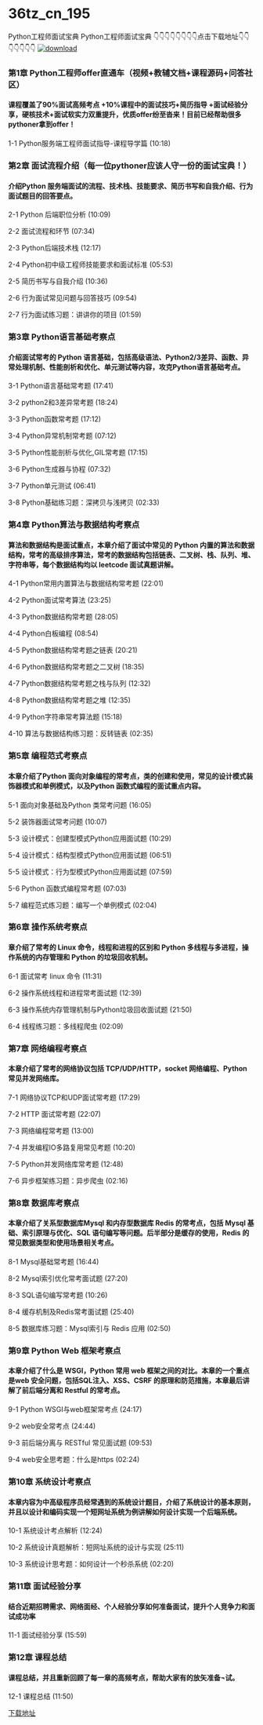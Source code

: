 # 36tz_cn_195
Python工程师面试宝典
Python工程师面试宝典
👇👇👇👇👇👇👇👇点击下载地址👇👇👇👇👇👇👇
[![download](https://51xueit.vip/muke_img/5fce061109e4de8505400304.jpg "下载地址")](http://www.36tz.cn "下载地址")
### 第1章 Python工程师offer直通车（视频+教辅文档+课程源码+问答社区） 

#### 课程覆盖了90%面试高频考点 +10%课程中的面试技巧+简历指导 +面试经验分享，硬核技术+面试软实力双重提升，优质offer纷至沓来！目前已经帮助很多pythoner拿到offer！
1-1 Python服务端工程师面试指导-课程导学篇 (10:18)


### 第2章 面试流程介绍（每一位pythoner应该人守一份的面试宝典！） 

#### 介绍Python 服务端面试的流程、技术栈、技能要求、简历书写和自我介绍、行为面试题目的回答要点。
2-1 Python 后端职位分析 (10:09)

2-2 面试流程和环节 (07:34)

2-3 Python后端技术栈 (12:17)

2-4 Python初中级工程师技能要求和面试标准 (05:53)

2-5 简历书写与自我介绍 (10:36)

2-6 行为面试常见问题与回答技巧 (09:54)

2-7 行为面试练习题：讲讲你的项目 (01:59)


### 第3章 Python语言基础考察点

#### 介绍面试常考的 Python 语言基础，包括高级语法、Python2/3差异、函数、异常处理机制、性能剖析和优化、单元测试等内容，攻克Python语言基础考点。
3-1 Python语言基础常考题 (17:41)

3-2 python2和3差异常考题 (18:24)

3-3 Python函数常考题 (17:12)

3-4 Python异常机制常考题 (07:12)

3-5 Python性能剖析与优化,GIL常考题 (17:15)

3-6 Python生成器与协程 (07:32)

3-7 Python单元测试 (06:41)

3-8 Python基础练习题：深拷贝与浅拷贝 (02:33)


### 第4章 Python算法与数据结构考察点

#### 算法和数据结构是面试重点，本章介绍了面试中常见的 Python 内置的算法和数据结构，常考的高级排序算法，常考的数据结构包括链表、二叉树、栈、队列、堆、字符串等，每个数据结构均以 leetcode 面试真题讲解。
4-1 Python常用内置算法与数据结构常考题 (22:01)

4-2 Python面试常考算法 (23:25)

4-3 Python数据结构常考题 (28:05)

4-4 Python白板编程 (08:54)

4-5 Python数据结构常考题之链表 (20:21)

4-6 Python数据结构常考题之二叉树 (18:35)

4-7 Python数据结构常考题之栈与队列 (12:32)

4-8 Python数据结构常考题之堆 (12:35)

4-9 Python字符串常考算法题 (15:18)

4-10 算法与数据结构练习题：反转链表 (02:35)


### 第5章 编程范式考察点

#### 本章介绍了Python 面向对象编程的常考点，类的创建和使用，常见的设计模式装饰器模式和单例模式，以及Python 函数式编程的面试重点内容。
5-1 面向对象基础及Python 类常考问题 (16:05)

5-2 装饰器面试常考问题 (10:07)

5-3 设计模式：创建型模式Python应用面试题 (10:29)

5-4 设计模式：结构型模式Python应用面试题 (06:51)

5-5 设计模式：行为型模式Python应用面试题 (07:59)

5-6 Python 函数式编程常考题 (07:03)

5-7 编程范式练习题：编写一个单例模式 (02:04)


### 第6章 操作系统考察点

#### 章介绍了常考的 Linux 命令，线程和进程的区别和 Python 多线程与多进程，操作系统的内存管理和 Python 的垃圾回收机制。
6-1 面试常考 linux 命令 (11:31)

6-2 操作系统线程和进程常考面试题 (12:39)

6-3 操作系统内存管理机制与Python垃圾回收面试题 (21:50)

6-4 线程练习题：多线程爬虫 (02:09)


### 第7章 网络编程考察点

#### 本章介绍了常考的网络协议包括 TCP/UDP/HTTP，socket 网络编程、Python 常见并发网络库。
7-1 网络协议TCP和UDP面试常考题 (17:29)

7-2 HTTP 面试常考题 (22:07)

7-3 网络编程常考题 (13:00)

7-4 并发编程IO多路复用常见考题 (10:20)

7-5 Python并发网络库常考题 (12:48)

7-6 异步框架练习题：异步爬虫 (02:16)


### 第8章 数据库考察点

#### 本章介绍了关系型数据库Mysql 和内存型数据库 Redis 的常考点，包括 Mysql 基础、索引原理与优化、SQL 语句编写等问题。后半部分是缓存的使用，Redis 的常见数据类型和使用场景相关考点。
8-1 Mysql基础常考题 (16:44)

8-2 Mysql索引优化常考面试题 (27:20)

8-3 SQL语句编写常考题 (10:26)

8-4 缓存机制及Redis常考面试题 (25:40)

8-5 数据库练习题：Mysql索引与 Redis 应用 (02:50)


### 第9章 Python Web 框架考察点

#### 本章介绍了什么是 WSGI，Python 常用 web 框架之间的对比。本章的一个重点是web 安全问题，包括SQL注入、XSS、CSRF 的原理和防范措施，本章最后讲解了前后端分离和 Restful 的常考点。
9-1 Python WSGI与web框架常考点 (24:17)

9-2 web安全常考点 (24:44)

9-3 前后端分离与 RESTful 常见面试题 (09:53)

9-4 web安全思考题：什么是https (02:24)


### 第10章 系统设计考察点

#### 本章内容为中高级程序员经常遇到的系统设计题目，介绍了系统设计的基本原则，并且以设计和编码实现一个短网址系统为例讲解如何设计实现一个后端系统。
10-1 系统设计考点解析 (12:24)

10-2 系统设计真题解析：短网址系统的设计与实现 (25:11)

10-3 系统设计思考题：如何设计一个秒杀系统 (02:20)


### 第11章 面试经验分享

#### 结合近期招聘需求、网络面经、个人经验分享如何准备面试，提升个人竞争力和面试成功率
11-1 面试经验分享 (15:59)


### 第12章 课程总结

#### 课程总结，并且重新回顾了每一章的高频考点，帮助大家有的放矢准备¬试。
12-1 课程总结 (11:50)


[下载地址](http://www.36tz.cn "下载地址")

